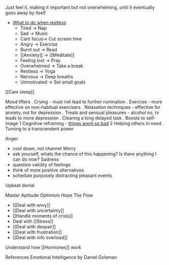 Just feel it, making it important but not overwhelming, until it eventually goes away by itself

- [What to do when restless](https://www.linkedin.com/posts/stevenouri_if-you-are-stuck-with-a-problem-or-cant-activity-7055883225419694080-9WAw?utm_source=share&utm_medium=member_android)
	- Tired -> Nap
	- Sad -> Music
	- Cant focus-> Cut screen time
	- Angry -> Exercise
	- Burnt out -> Read
	- [[Anxiety]] -> [[Meditate]]
	- Feeling lost -> Pray
	- Overwhelmed -> Take a break
	- Restless -> Yoga
	- Nervous -> Deep breaths
	- Unmotivated -> Set small goals

[[Cant sleep]]
 
Mood lifters
. Crying - must not lead to further rumination
. Exercise - more effective on non-habitual exercisers
. Relaxation techniques - effective for anxiety, not for depression
. Treats and sensual pleasures - alcohol no, tv leads to more depression
. Clearing a long delayed task
. Boosts to self-image
1 Cognitive reframing - [things arent so bad](https://media.npr.org/assets/img/2023/01/14/this-is-fine_custom-b7c50c845a78f5d7716475a92016d52655ba3115.jpg)
2 Helping others in need
. Turning to a transcendent power

Anger
- cool down, not channel
Worry
- ask yourself, whats the chance of this happening? Is there anything I can do now?
Sadness
- question validity of feelings
- think of more positive alternatives
- schedule purposely distracting pleasant events

Upbeat denial
 
Master Aptitude
Optimism
Hope
The Flow

- [[Deal with envy]]
- [[Deal with uncertainty]]
- [[Handle moments of crisis]]
- Deal with [[Stress]]
- [[Deal with despair]]
- [[Deal with frustration]]
- [[Deal with info overload]]

Understand how [[Hormones]] work

References
Emotional Intelligence by Daniel Goleman
